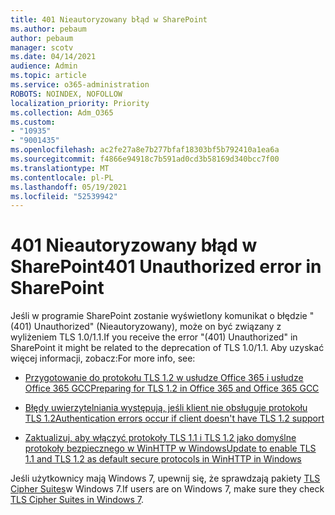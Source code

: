 ```yaml
---
title: 401 Nieautoryzowany błąd w SharePoint
ms.author: pebaum
author: pebaum
manager: scotv
ms.date: 04/14/2021
audience: Admin
ms.topic: article
ms.service: o365-administration
ROBOTS: NOINDEX, NOFOLLOW
localization_priority: Priority
ms.collection: Adm_O365
ms.custom:
- "10935"
- "9001435"
ms.openlocfilehash: ac2fe27a8e7b277bfaf18303bf5b792410a1ea6a
ms.sourcegitcommit: f4866e94918c7b591ad0cd3b58169d340bcc7f00
ms.translationtype: MT
ms.contentlocale: pl-PL
ms.lasthandoff: 05/19/2021
ms.locfileid: "52539942"
---
```

# <a name="401-unauthorized-error-in-sharepoint"></a><span data-ttu-id="169d1-102">401 Nieautoryzowany błąd w SharePoint</span><span class="sxs-lookup"><span data-stu-id="169d1-102">401 Unauthorized error in SharePoint</span></span>

<span data-ttu-id="169d1-103">Jeśli w programie SharePoint zostanie wyświetlony komunikat o błędzie "(401) Unauthorized" (Nieautoryzowany), może on być związany z wyliżeniem TLS 1.0/1.1.</span><span class="sxs-lookup"><span data-stu-id="169d1-103">If you receive the error "(401) Unauthorized" in SharePoint it might be related to the deprecation of TLS 1.0/1.1.</span></span> <span data-ttu-id="169d1-104">Aby uzyskać więcej informacji, zobacz:</span><span class="sxs-lookup"><span data-stu-id="169d1-104">For more info, see:</span></span>

- [<span data-ttu-id="169d1-105">Przygotowanie do protokołu TLS 1.2 w usłudze Office 365 i usłudze Office 365 GCC</span><span class="sxs-lookup"><span data-stu-id="169d1-105">Preparing for TLS 1.2 in Office 365 and Office 365 GCC</span></span>](/microsoft-365/compliance/prepare-tls-1.2-in-office-365)

- [<span data-ttu-id="169d1-106">Błędy uwierzytelniania występują, jeśli klient nie obsługuje protokołu TLS 1.2</span><span class="sxs-lookup"><span data-stu-id="169d1-106">Authentication errors occur if client doesn't have TLS 1.2 support</span></span>](/sharepoint/troubleshoot/administration/authentication-errors-tls12-support)

- [<span data-ttu-id="169d1-107">Zaktualizuj, aby włączyć protokoły TLS 1.1 i TLS 1.2 jako domyślne protokoły bezpiecznego w WinHTTP w Windows</span><span class="sxs-lookup"><span data-stu-id="169d1-107">Update to enable TLS 1.1 and TLS 1.2 as default secure protocols in WinHTTP in Windows</span></span>](https://support.microsoft.com/topic/update-to-enable-tls-1-1-and-tls-1-2-as-default-secure-protocols-in-winhttp-in-windows-c4bd73d2-31d7-761e-0178-11268bb10392)

<span data-ttu-id="169d1-108">Jeśli użytkownicy mają Windows 7, upewnij się, że sprawdzają pakiety [TLS Cipher Suites](/windows/win32/secauthn/tls-cipher-suites-in-windows-7)w Windows 7.</span><span class="sxs-lookup"><span data-stu-id="169d1-108">If users are on Windows 7, make sure they check [TLS Cipher Suites in Windows 7](/windows/win32/secauthn/tls-cipher-suites-in-windows-7).</span></span>